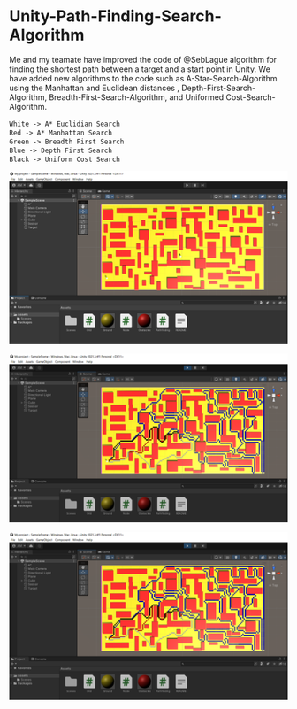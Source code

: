 # Unity-Path-Finding-Search-Algorithm

Me and my teamate have improved the code of @SebLague algorithm for finding the shortest path between a target and a start point in Unity. We have added new algorithms to the code such as A-Star-Search-Algorithm using the Manhattan and Euclidean distances , Depth-First-Search-Algorithm, Breadth-First-Search-Algorithm, and Uniformed Cost-Search-Algorithm.

```
White -> A* Euclidian Search
Red -> A* Manhattan Search
Green -> Breadth First Search
Blue -> Depth First Search
Black -> Uniform Cost Search
```

![](./Assets/1.PNG)

![](./Assets/2.PNG)

![](./Assets/2.PNG)
